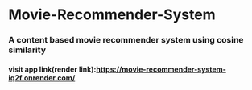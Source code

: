 # Movie-Recommender-System
### A content based movie recommender system using cosine similarity
#### visit app link(render link):https://movie-recommender-system-iq2f.onrender.com/
